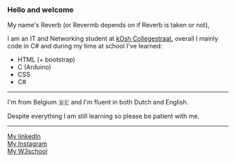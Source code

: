 ### Hello and welcome
My name's Reverb (or Revermb depends on if Reverb is taken or not),

I am an IT and Networking student at <a href=https://kosh.be>kOsh Collegestraat.</a>
overall I mainly code in C# and during my time at school I've learned:
<ul>
  <li>HTML (+ bootstrap)</li>
  <li>C (Arduino)</li>
  <li>CSS</li>
  <li>C#</li>
</ul>
<hr/>
I'm from Belgium 🇧🇪 and I'm fluent in both Dutch and English.

Despite everything I am still learning so please be patient with me.
<hr/>
<a href=https://www.linkedin.com/in/remi-vermeer-a15b28254>My linkedIn</a><br/>
<a href=https://www.instagram.com/revermbed>My Instagram</a><br/>
<a href=https://www.w3profile.com/Reverb>My W3school</a>
<!--
**Revermb/Revermb** is a ✨ _special_ ✨ repository because its `README.md` (this file) appears on your GitHub profile.

Here are some ideas to get you started:

- 🔭 I’m currently working on ...
- 🌱 I’m currently learning ...
- 👯 I’m looking to collaborate on ...
- 🤔 I’m looking for help with ...
- 💬 Ask me about ...
- 📫 How to reach me: ...
- 😄 Pronouns: ...
- ⚡ Fun fact: ...
-->
